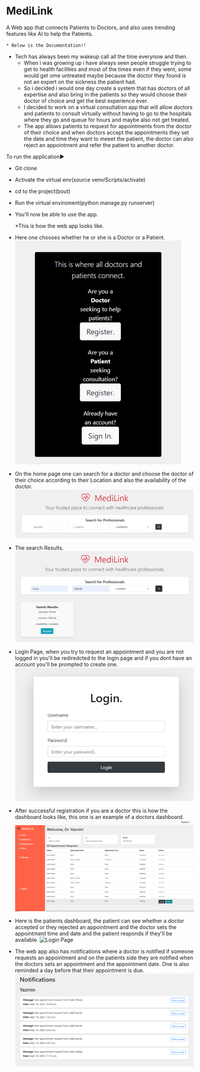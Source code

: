 # MediLink
A Web app that connects Patients to Doctors, and also uses trending features like AI to help the Patients.

    * Below is the Documentation!!
- Tech has always been my wakeup call all the time everynow and then.
    - When i was growing up i have always seen people struggle trying to get to health facilities and most of the times even if they went, some would get ome untreated maybe because the doctor they found is not an expert on the sickness the patient had.
    - So i decided i would one day create a system that has doctors of all expertise and also bring in the patients so they would choose their doctor of choice and get the best experience ever.
    - I decided to work on a virtual consultation app that will allow doctors and patients to consult virtually without having to go to the hospitals where they go and queue for hours and maybe also not get treated.
    - The app allows patients to request for appointments from the doctor of their choice and when doctors accept the appointments they set the date and time they want to meeet the patient, the doctor can also reject an appointment and refer the patient to another doctor.

To run the application▶️
   - Git clone
   - Activate the virtual env(source venv/Scripts/activate)
   - cd to the project(bout)
   - Run the virtual enviroment(python manage.py runserver)
   - You'll now be able to use the app.

     *This is how the web app looks like.
   - Here one chooses whether he or she is a Doctor or a Patient.
![Registration Page](https://github.com/01Laurent/MediLink/blob/main/bout/docs/registration.png)
   - On the home page one can search for a doctor and choose the doctor of their choice according to their Location and also the availability of the doctor.
![Search Prompt](https://github.com/01Laurent/MediLink/blob/main/bout/docs/search.png)
   - The search Results.
![Search Results](https://github.com/01Laurent/MediLink/blob/main/bout/docs/search_results.png)
   - Login Page, when you try to request an appointment and you are not logged in you'll be rediredcted to the login page and if you dont have an account you'll be prompted to create one.
![Login Page](https://github.com/01Laurent/MediLink/blob/main/bout/docs/login.png)
   - After successful registration if you are a doctor this is how the dashboard looks like, this one is an example of a doctors dashboard.
![An Example of a Doctors Dashboard](https://github.com/01Laurent/MediLink/blob/main/bout/docs/doc_dash.png)
   - Here is the patients dashboard, the patient can see whether a doctor accepted or they rejected an appointment and the doctor sets the appointment time and date and the patient responds if they'll be available.
![Login Page](https://github.com/yourusername/your-repo-name/blob/main/images/login.png)
   - The web app also has notifications where a doctor is notified if someone requests an appointment and on the patients side they are notified when the doctors sets an appointment and the appointment date. One is also reminded a day before that their appointment is due.
![Notifications Page](https://github.com/01Laurent/MediLink/blob/main/bout/docs/notifications.png)
